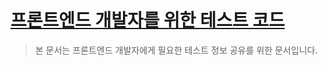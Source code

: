 # [프론트엔드 개발자를 위한 테스트 코드](https://team-egggg.gitbook.io/welcome-to-gitbook/)
> 본 문서는 프론트엔드 개발자에게 필요한 테스트 정보 공유를 위한 문서입니다.

